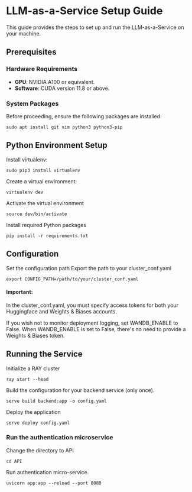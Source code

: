 # LLM-as-a-Service Setup Guide

This guide provides the steps to set up and run the LLM-as-a-Service on your machine.

## Prerequisites

### Hardware Requirements
- **GPU**: NVIDIA A100 or equivalent.
- **Software**: CUDA version 11.8 or above.

### System Packages

Before proceeding, ensure the following packages are installed:

```
sudo apt install git vim python3 python3-pip
```

## Python Environment Setup
Install virtualenv:
```
sudo pip3 install virtualenv
```
Create a virtual environment:
```
virtualenv dev
```
Activate the virtual environment
```
source dev/bin/activate

```
Install required Python packages
```
pip install -r requirements.txt
```
## Configuration
Set the configuration path
Export the path to your cluster_conf.yaml
```
export CONFIG_PATH=/path/to/your/cluster_conf.yaml
```
#### Important:
In the cluster_conf.yaml, you must specify access tokens for both your Huggingface and Weights & Biases accounts.

If you wish not to monitor deployment logging, set WANDB_ENABLE to False.
When WANDB_ENABLE is set to False, there's no need to provide a Weights & Biases token.

## Running the Service
Initialize a RAY cluster
```
ray start --head
```
Build the configuration for your backend service (only once).
```
serve build backend:app -o config.yaml
```
Deploy the application
```
serve deploy config.yaml
```

### Run the authentication microservice
Change the directory to API
```
cd API
```
Run authentication micro-service. 
```
uvicorn app:app --reload --port 8080
```